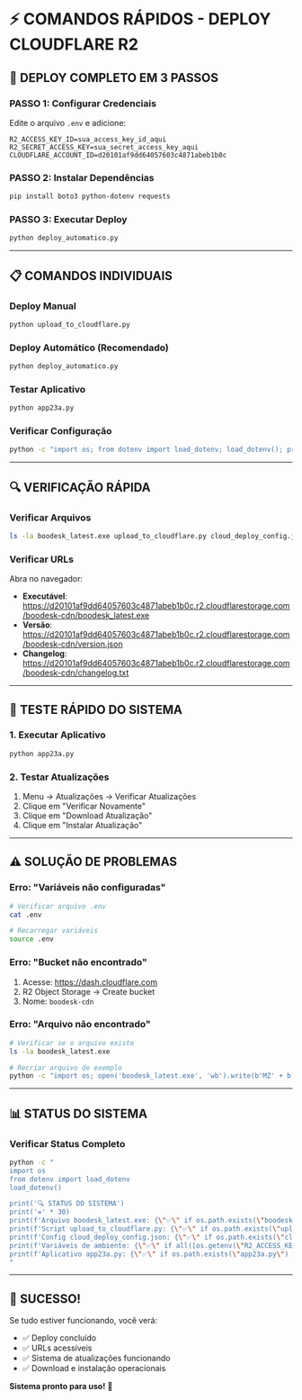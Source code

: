 # ⚡ COMANDOS RÁPIDOS - DEPLOY CLOUDFLARE R2

## 🚀 **DEPLOY COMPLETO EM 3 PASSOS**

### **PASSO 1: Configurar Credenciais**
Edite o arquivo `.env` e adicione:
```env
R2_ACCESS_KEY_ID=sua_access_key_id_aqui
R2_SECRET_ACCESS_KEY=sua_secret_access_key_aqui
CLOUDFLARE_ACCOUNT_ID=d20101af9dd64057603c4871abeb1b0c
```

### **PASSO 2: Instalar Dependências**
```bash
pip install boto3 python-dotenv requests
```

### **PASSO 3: Executar Deploy**
```bash
python deploy_automatico.py
```

---

## 📋 **COMANDOS INDIVIDUAIS**

### **Deploy Manual**
```bash
python upload_to_cloudflare.py
```

### **Deploy Automático (Recomendado)**
```bash
python deploy_automatico.py
```

### **Testar Aplicativo**
```bash
python app23a.py
```

### **Verificar Configuração**
```bash
python -c "import os; from dotenv import load_dotenv; load_dotenv(); print('R2_ACCESS_KEY_ID:', '✅' if os.getenv('R2_ACCESS_KEY_ID') else '❌'); print('R2_SECRET_ACCESS_KEY:', '✅' if os.getenv('R2_SECRET_ACCESS_KEY') else '❌'); print('CLOUDFLARE_ACCOUNT_ID:', '✅' if os.getenv('CLOUDFLARE_ACCOUNT_ID') else '❌')"
```

---

## 🔍 **VERIFICAÇÃO RÁPIDA**

### **Verificar Arquivos**
```bash
ls -la boodesk_latest.exe upload_to_cloudflare.py cloud_deploy_config.json
```

### **Verificar URLs**
Abra no navegador:
- **Executável**: https://d20101af9dd64057603c4871abeb1b0c.r2.cloudflarestorage.com/boodesk-cdn/boodesk_latest.exe
- **Versão**: https://d20101af9dd64057603c4871abeb1b0c.r2.cloudflarestorage.com/boodesk-cdn/version.json
- **Changelog**: https://d20101af9dd64057603c4871abeb1b0c.r2.cloudflarestorage.com/boodesk-cdn/changelog.txt

---

## 🎯 **TESTE RÁPIDO DO SISTEMA**

### **1. Executar Aplicativo**
```bash
python app23a.py
```

### **2. Testar Atualizações**
1. Menu → Atualizações → Verificar Atualizações
2. Clique em "Verificar Novamente"
3. Clique em "Download Atualização"
4. Clique em "Instalar Atualização"

---

## ⚠️ **SOLUÇÃO DE PROBLEMAS**

### **Erro: "Variáveis não configuradas"**
```bash
# Verificar arquivo .env
cat .env

# Recarregar variáveis
source .env
```

### **Erro: "Bucket não encontrado"**
1. Acesse: https://dash.cloudflare.com
2. R2 Object Storage → Create bucket
3. Nome: `boodesk-cdn`

### **Erro: "Arquivo não encontrado"**
```bash
# Verificar se o arquivo existe
ls -la boodesk_latest.exe

# Recriar arquivo de exemplo
python -c "import os; open('boodesk_latest.exe', 'wb').write(b'MZ' + b'\x90' * 58 + b'PE\x00\x00' + b'BOODESK_SAMPLE' * 1000)"
```

---

## 📊 **STATUS DO SISTEMA**

### **Verificar Status Completo**
```bash
python -c "
import os
from dotenv import load_dotenv
load_dotenv()

print('🔍 STATUS DO SISTEMA')
print('=' * 30)
print(f'Arquivo boodesk_latest.exe: {\"✅\" if os.path.exists(\"boodesk_latest.exe\") else \"❌\"}')
print(f'Script upload_to_cloudflare.py: {\"✅\" if os.path.exists(\"upload_to_cloudflare.py\") else \"❌\"}')
print(f'Config cloud_deploy_config.json: {\"✅\" if os.path.exists(\"cloud_deploy_config.json\") else \"❌\"}')
print(f'Variáveis de ambiente: {\"✅\" if all([os.getenv(\"R2_ACCESS_KEY_ID\"), os.getenv(\"R2_SECRET_ACCESS_KEY\"), os.getenv(\"CLOUDFLARE_ACCOUNT_ID\")]) else \"❌\"}')
print(f'Aplicativo app23a.py: {\"✅\" if os.path.exists(\"app23a.py\") else \"❌\"}')
"
```

---

## 🎉 **SUCESSO!**

Se tudo estiver funcionando, você verá:
- ✅ Deploy concluído
- ✅ URLs acessíveis
- ✅ Sistema de atualizações funcionando
- ✅ Download e instalação operacionais

**Sistema pronto para uso!** 🚀



